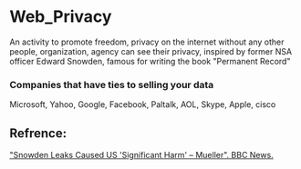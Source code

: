 # Web_Privacy
An activity to promote freedom, privacy on the internet without any other people, organization, agency can see their privacy, inspired by former NSA officer Edward Snowden, famous for writing the book "Permanent Record"



### Companies that have ties to selling your data

Microsoft, Yahoo, Google, Facebook, Paltalk, AOL, Skype, Apple, cisco




## Refrence:


["Snowden Leaks Caused US 'Significant Harm' – Mueller". BBC News.](https://www.bbc.co.uk/news/world-us-canada-22884566)




